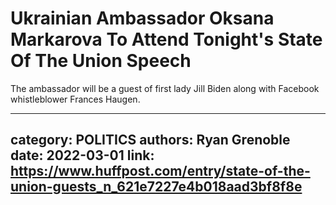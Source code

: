 # Ukrainian Ambassador Oksana Markarova To Attend Tonight's State Of The Union Speech

The ambassador will be a guest of first lady Jill Biden along with Facebook whistleblower Frances Haugen.

---
category: POLITICS
authors: Ryan Grenoble
date: 2022-03-01
link: https://www.huffpost.com/entry/state-of-the-union-guests_n_621e7227e4b018aad3bf8f8e
---
